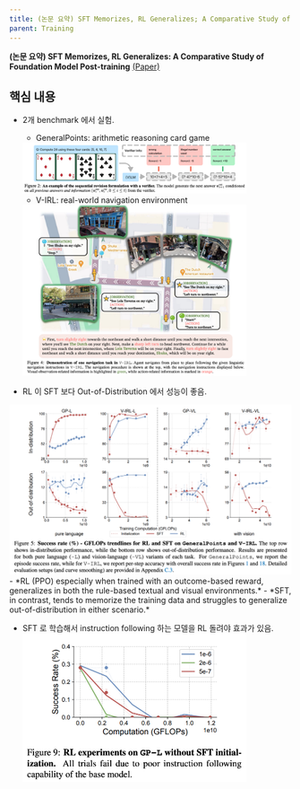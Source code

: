 ```yaml
---
title: (논문 요약) SFT Memorizes, RL Generalizes; A Comparative Study of Foundation Model Post-training
parent: Training
---
```


**(논문 요약) SFT Memorizes, RL Generalizes: A Comparative Study of Foundation Model Post-training** [(Paper)](https://arxiv.org/pdf/2501.17161)

## 핵심 내용
- 2개 benchmark 에서 실험.
   - GeneralPoints: arithmetic reasoning card game   
   <img src="/data/papers/sft-rl/generalpoints.png" width="400" />

   - V-IRL: real-world navigation environment   
   <img src="/data/papers/sft-rl/v-irl.png" width="400" />

- RL 이 SFT 보다 Out-of-Distribution 에서 성능이 좋음.  
<img src="/data/papers/sft-rl/result.png" width="800" />
   - *RL (PPO) especially when trained with an outcome-based reward, generalizes in both the rule-based textual and visual environments.*
   - *SFT, in contrast, tends to memorize the training data and struggles to generalize out-of-distribution in either scenario.* 

 - SFT 로 학습해서 instruction following 하는 모델을 RL 돌려야 효과가 있음.  
   <img src="/data/papers/sft-rl/sft-help.png" width="400" />



